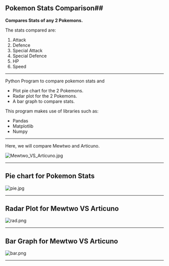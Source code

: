 ## Pokemon Stats Comparison##

**Compares Stats of any 2 Pokemons.**

The stats compared are:

 1. Attack
 2. Defence
 3. Special Attack
 4. Special Defence
 5. HP
 6. Speed

----------
Python Program to compare pokemon stats and

 - Plot pie chart for the 2 Pokemons.
 - Radar plot for the 2 Pokemons.
 - A bar graph to compare stats.

This program makes use of libraries such as:

 - Pandas
 - Matplotlib
 - Numpy

----------
Here, we will compare Mewtwo and Articuno.

![](https://lh3.googleusercontent.com/-0wENKNuPfjc/WO6D6LX6kpI/AAAAAAAABm8/JX1IDHngxQMsRanz4fVbPsXQCb0kxR5tQCLcB/s0/pjimage.jpg "Mewtwo_VS_Articuno.jpg")

----------


Pie chart for Pokemon Stats
-------------------------------
 ![](https://lh3.googleusercontent.com/-ta7Hz_fJXD4/WO6GYqyUbnI/AAAAAAAABnU/MuosfznEzRojC6p9W3l9T_IPXRn9l2OdACLcB/s0/pjimage+%25281%2529.jpg "pie.jpg")

----------

Radar Plot for Mewtwo VS Articuno
-------------------------------------------

 
![](https://lh3.googleusercontent.com/-5I93_6xC9kU/WO6GEmuU3SI/AAAAAAAABnM/bMtXoMZuTdsKf7bdHvackRgIRFfW9zmbwCLcB/s0/rad.png "rad.png")

----------

Bar Graph for Mewtwo VS Articuno
------------------------

![](https://lh3.googleusercontent.com/-IXpSIRD9Hkg/WO6GnXKY9YI/AAAAAAAABnc/cYQEWz01zj8uMzSAvnFtyTHZA-QzhOZ6wCLcB/s0/bar.png "bar.png")
 

----------
